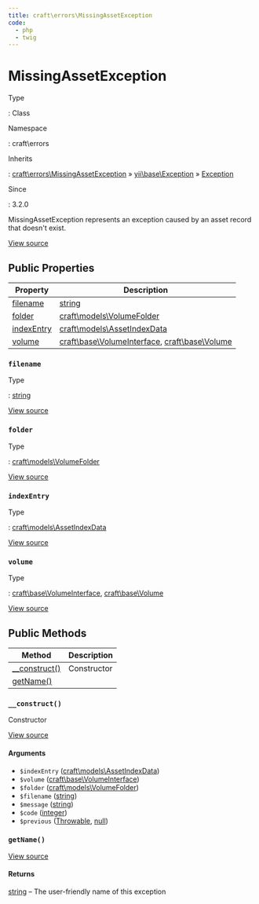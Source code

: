 ```yaml
---
title: craft\errors\MissingAssetException
code:
  - php
  - twig
---
```


# MissingAssetException

Type

:   Class

Namespace

:   craft\errors

Inherits

:   [craft\errors\MissingAssetException](craft-errors-missingassetexception.md) &raquo;
[yii\base\Exception](https://www.yiiframework.com/doc/api/2.0/yii-base-exception) &raquo;
[Exception](http://php.net/class.exception)

Since

:   3.2.0



MissingAssetException represents an exception caused by an asset record that doesn't exist.





[View source](https://github.com/craftcms/cms/blob/master/src/errors/MissingAssetException.php)


## Public Properties

| Property                                                       | Description
| -------------------------------------------------------------- | ------------------------------------------------------------------------------------------------------
| [filename](craft-errors-missingassetexception.md#filename)     | [string](http://php.net/language.types.string)
| [folder](craft-errors-missingassetexception.md#folder)         | [craft\models\VolumeFolder](craft-models-volumefolder.md)
| [indexEntry](craft-errors-missingassetexception.md#indexentry) | [craft\models\AssetIndexData](craft-models-assetindexdata.md)
| [volume](craft-errors-missingassetexception.md#volume)         | [craft\base\VolumeInterface](craft-base-volumeinterface.md), [craft\base\Volume](craft-base-volume.md)

### `filename`



Type

:   [string](http://php.net/language.types.string)







[View source](https://github.com/craftcms/cms/blob/master/src/errors/MissingAssetException.php#L43)



### `folder`



Type

:   [craft\models\VolumeFolder](craft-models-volumefolder.md)







[View source](https://github.com/craftcms/cms/blob/master/src/errors/MissingAssetException.php#L38)



### `indexEntry`



Type

:   [craft\models\AssetIndexData](craft-models-assetindexdata.md)







[View source](https://github.com/craftcms/cms/blob/master/src/errors/MissingAssetException.php#L28)



### `volume`



Type

:   [craft\base\VolumeInterface](craft-base-volumeinterface.md), [craft\base\Volume](craft-base-volume.md)







[View source](https://github.com/craftcms/cms/blob/master/src/errors/MissingAssetException.php#L33)







## Public Methods

| Method                                                                  | Description
| ----------------------------------------------------------------------- | -----------
| [__construct()](craft-errors-missingassetexception.md#method-construct) | Constructor
| [getName()](craft-errors-missingassetexception.md#method-getname)       |

### `__construct()`





Constructor




[View source](https://github.com/craftcms/cms/blob/master/src/errors/MissingAssetException.php#L56-L63)


#### Arguments

- `$indexEntry` ([craft\models\AssetIndexData](craft-models-assetindexdata.md))
- `$volume` ([craft\base\VolumeInterface](craft-base-volumeinterface.md))
- `$folder` ([craft\models\VolumeFolder](craft-models-volumefolder.md))
- `$filename` ([string](http://php.net/language.types.string))
- `$message` ([string](http://php.net/language.types.string))
- `$code` ([integer](http://php.net/language.types.integer))
- `$previous` ([Throwable](http://php.net/class.throwable), [null](http://php.net/language.types.null))




### `getName()`










[View source](https://github.com/craftcms/cms/blob/master/src/errors/MissingAssetException.php#L68-L71)



#### Returns

[string](http://php.net/language.types.string) – The user-friendly name of this exception










